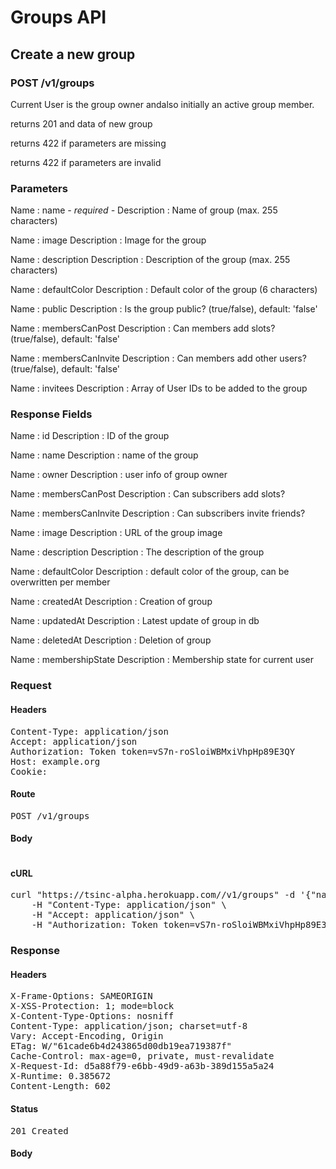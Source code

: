 # Groups API

## Create a new group

### POST /v1/groups

Current User is the group owner andalso initially an active group member.

returns 201 and data of new group

returns 422 if parameters are missing

returns 422 if parameters are invalid

### Parameters

Name : name *- required -*
Description : Name of group (max. 255 characters)

Name : image
Description : Image for the group

Name : description
Description : Description of the group (max. 255 characters)

Name : defaultColor
Description : Default color of the group (6 characters)

Name : public
Description : Is the group public? (true/false), default: &#39;false&#39;

Name : membersCanPost
Description : Can members add slots? (true/false), default: &#39;false&#39;

Name : membersCanInvite
Description : Can members add other users? (true/false), default: &#39;false&#39;

Name : invitees
Description : Array of User IDs to be added to the group


### Response Fields

Name : id
Description : ID of the group

Name : name
Description : name of the group

Name : owner
Description : user info of group owner

Name : membersCanPost
Description : Can subscribers add slots?

Name : membersCanInvite
Description : Can subscribers invite friends?

Name : image
Description : URL of the group image

Name : description
Description : The description of the group

Name : defaultColor
Description : default color of the group, can be overwritten per member

Name : createdAt
Description : Creation of group

Name : updatedAt
Description : Latest update of group in db

Name : deletedAt
Description : Deletion of group

Name : membershipState
Description : Membership state for current user

### Request

#### Headers

<pre>Content-Type: application/json
Accept: application/json
Authorization: Token token=vS7n-roSloiWBMxiVhpHp89E3QY
Host: example.org
Cookie: </pre>

#### Route

<pre>POST /v1/groups</pre>

#### Body
```javascript

```


#### cURL

<pre class="request">curl &quot;https://tsinc-alpha.herokuapp.com//v1/groups&quot; -d &#39;{&quot;name&quot;:&quot;foo&quot;,&quot;image&quot;:&quot;salvador dali&quot;,&quot;description&quot;:&quot;This is a description.&quot;,&quot;defaultColor&quot;:&quot;123ABD&quot;,&quot;public&quot;:true,&quot;membersCanPost&quot;:true,&quot;membersCanInvite&quot;:true,&quot;invitees&quot;:[304,305,306]}&#39; -X POST \
	-H &quot;Content-Type: application/json&quot; \
	-H &quot;Accept: application/json&quot; \
	-H &quot;Authorization: Token token=vS7n-roSloiWBMxiVhpHp89E3QY&quot;</pre>

### Response

#### Headers

<pre>X-Frame-Options: SAMEORIGIN
X-XSS-Protection: 1; mode=block
X-Content-Type-Options: nosniff
Content-Type: application/json; charset=utf-8
Vary: Accept-Encoding, Origin
ETag: W/&quot;61cade6b4d243865d00db19ea719387f&quot;
Cache-Control: max-age=0, private, must-revalidate
X-Request-Id: d5a88f79-e6bb-49d9-a63b-389d155a5a24
X-Runtime: 0.385672
Content-Length: 602</pre>

#### Status

<pre>201 Created</pre>

#### Body

```javascript

```
